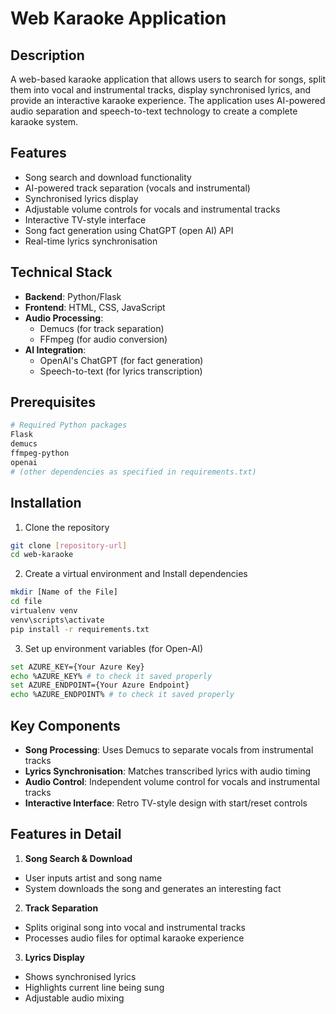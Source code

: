 # Web Karaoke Application

## Description

A web-based karaoke application that allows users to search for songs, split them into vocal and instrumental tracks, display synchronised lyrics, and provide an interactive karaoke experience. The application uses AI-powered audio separation and speech-to-text technology to create a complete karaoke system.

## Features

- Song search and download functionality
- AI-powered track separation (vocals and instrumental)
- Synchronised lyrics display
- Adjustable volume controls for vocals and instrumental tracks
- Interactive TV-style interface
- Song fact generation using ChatGPT (open AI) API
- Real-time lyrics synchronisation

## Technical Stack

- **Backend**: Python/Flask
- **Frontend**: HTML, CSS, JavaScript
- **Audio Processing**:
  - Demucs (for track separation)
  - FFmpeg (for audio conversion)
- **AI Integration**:
  - OpenAI's ChatGPT (for fact generation)
  - Speech-to-text (for lyrics transcription)

## Prerequisites

```bash
# Required Python packages
Flask
demucs
ffmpeg-python
openai
# (other dependencies as specified in requirements.txt)
```

## Installation

1. Clone the repository

```bash
git clone [repository-url]
cd web-karaoke
```

2. Create a virtual environment and Install dependencies

```bash
mkdir [Name of the File]
cd file
virtualenv venv 
venv\scripts\activate
pip install -r requirements.txt
```

3. Set up environment variables (for Open-AI)

```bash
set AZURE_KEY={Your Azure Key} 
echo %AZURE_KEY% # to check it saved properly
set AZURE_ENDPOINT={Your Azure Endpoint}
echo %AZURE_ENDPOINT% # to check it saved properly
```



## Key Components

- **Song Processing**: Uses Demucs to separate vocals from instrumental tracks
- **Lyrics Synchronisation**: Matches transcribed lyrics with audio timing
- **Audio Control**: Independent volume control for vocals and instrumental tracks
- **Interactive Interface**: Retro TV-style design with start/reset controls

## Features in Detail

1. **Song Search & Download**

- User inputs artist and song name
- System downloads the song and generates an interesting fact

2. **Track Separation**

- Splits original song into vocal and instrumental tracks
- Processes audio files for optimal karaoke experience

3. **Lyrics Display**

- Shows synchronised lyrics
- Highlights current line being sung
- Adjustable audio mixing